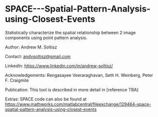 # SPACE---Spatial-Pattern-Analysis-using-Closest-Events
Statistically characterize the spatial relationship between 2 image components using point pattern analysis.


Author: Andrew M. Soltisz

Contact: andysoltisz@gmail.com

LinkedIn: https://www.linkedin.com/in/andrew-soltisz/

Acknowledgements: Rengasayee Veeraraghavan, Seth H. Weinberg, Peter F. Craigmile

Publication: This tool is described in more detail in [reference TBA] 

Extras: SPACE code can also be found at https://www.mathworks.com/matlabcentral/fileexchange/129464-space-spatial-pattern-analysis-using-closest-events
